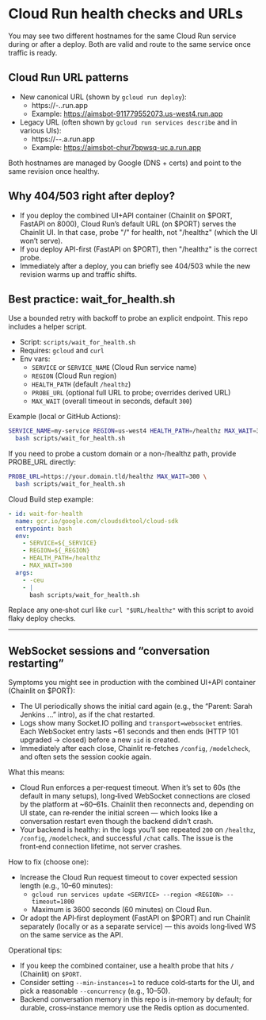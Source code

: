 # Cloud Run health checks and URLs

You may see two different hostnames for the same Cloud Run service during or after a deploy. Both are valid and route to the same service once traffic is ready.

## Cloud Run URL patterns
- New canonical URL (shown by `gcloud run deploy`):
  - https://<service>-<project-number>.<region>.run.app
  - Example: https://aimsbot-911779552073.us-west4.run.app
- Legacy URL (often shown by `gcloud run services describe` and in various UIs):
  - https://<service>-<hash>-<region-short>.a.run.app
  - Example: https://aimsbot-chur7bpwsq-uc.a.run.app

Both hostnames are managed by Google (DNS + certs) and point to the same revision once healthy.

## Why 404/503 right after deploy?
- If you deploy the combined UI+API container (Chainlit on $PORT, FastAPI on 8000), Cloud Run’s default URL (on $PORT) serves the Chainlit UI. In that case, probe "/" for health, not "/healthz" (which the UI won’t serve).
- If you deploy API-first (FastAPI on $PORT), then "/healthz" is the correct probe.
- Immediately after a deploy, you can briefly see 404/503 while the new revision warms up and traffic shifts.

## Best practice: wait_for_health.sh
Use a bounded retry with backoff to probe an explicit endpoint. This repo includes a helper script.

- Script: `scripts/wait_for_health.sh`
- Requires: `gcloud` and `curl`
- Env vars:
  - `SERVICE` or `SERVICE_NAME` (Cloud Run service name)
  - `REGION` (Cloud Run region)
  - `HEALTH_PATH` (default `/healthz`)
  - `PROBE_URL` (optional full URL to probe; overrides derived URL)
  - `MAX_WAIT` (overall timeout in seconds, default `300`)

Example (local or GitHub Actions):
```bash
SERVICE_NAME=my-service REGION=us-west4 HEALTH_PATH=/healthz MAX_WAIT=300 \
  bash scripts/wait_for_health.sh
```

If you need to probe a custom domain or a non-/healthz path, provide PROBE_URL directly:
```bash
PROBE_URL=https://your.domain.tld/healthz MAX_WAIT=300 \
  bash scripts/wait_for_health.sh
```

Cloud Build step example:
```yaml
- id: wait-for-health
  name: gcr.io/google.com/cloudsdktool/cloud-sdk
  entrypoint: bash
  env:
    - SERVICE=${_SERVICE}
    - REGION=${_REGION}
    - HEALTH_PATH=/healthz
    - MAX_WAIT=300
  args:
    - -ceu
    - |
      bash scripts/wait_for_health.sh
```

Replace any one‑shot curl like `curl "$URL/healthz"` with this script to avoid flaky deploy checks.

---

## WebSocket sessions and “conversation restarting”

Symptoms you might see in production with the combined UI+API container (Chainlit on $PORT):
- The UI periodically shows the initial card again (e.g., the “Parent: Sarah Jenkins …” intro), as if the chat restarted.
- Logs show many Socket.IO polling and `transport=websocket` entries. Each WebSocket entry lasts ~61 seconds and then ends (HTTP 101 upgraded → closed) before a new `sid` is created.
- Immediately after each close, Chainlit re-fetches `/config`, `/modelcheck`, and often sets the session cookie again.

What this means:
- Cloud Run enforces a per‑request timeout. When it’s set to 60s (the default in many setups), long‑lived WebSocket connections are closed by the platform at ~60–61s. Chainlit then reconnects and, depending on UI state, can re‑render the initial screen — which looks like a conversation restart even though the backend didn’t crash.
- Your backend is healthy: in the logs you’ll see repeated `200` on `/healthz`, `/config`, `/modelcheck`, and successful `/chat` calls. The issue is the front‑end connection lifetime, not server crashes.

How to fix (choose one):
- Increase the Cloud Run request timeout to cover expected session length (e.g., 10–60 minutes):
  - `gcloud run services update <SERVICE> --region <REGION> --timeout=1800`
  - Maximum is 3600 seconds (60 minutes) on Cloud Run.
- Or adopt the API‑first deployment (FastAPI on $PORT) and run Chainlit separately (locally or as a separate service) — this avoids long‑lived WS on the same service as the API.

Operational tips:
- If you keep the combined container, use a health probe that hits `/` (Chainlit) on `$PORT`.
- Consider setting `--min-instances=1` to reduce cold‑starts for the UI, and pick a reasonable `--concurrency` (e.g., 10–50).
- Backend conversation memory in this repo is in‑memory by default; for durable, cross‑instance memory use the Redis option as documented.
